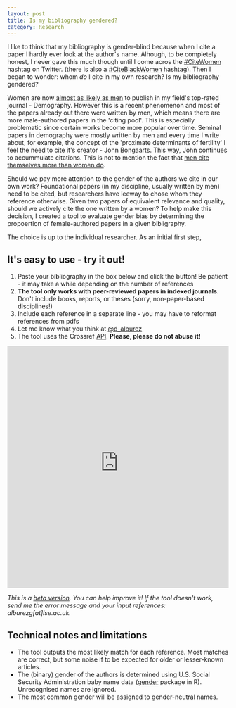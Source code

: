 ```yaml
---
layout: post
title: Is my bibliography gendered?
category: Research
---
```


I like to think that my bibliography is gender-blind because when I cite a paper I hardly ever look at the author's name. Alhough, to be completely honest, 
I never gave this much though until I come acros the [#CiteWomen](https://twitter.com/hashtag/citewomen) hashtag on Twitter. 
(there is also a [#CiteBlackWomen](https://twitter.com/hashtag/citeblackwomen) hashtag). Then I began to wonder: whom *do* I cite in my own research? 
Is my bibliography gendered?

Women are now [almost as likely as men](https://demotrends.org/2016/11/17/gendered-pattern-of-publication-in-demography/) to publish in my field's top-rated 
journal - Demography. However this is a recent phenomenon and most of the papers already out there were written by men, which means there are more 
male-authored papers in the 'citing pool'. This is especially problematic since certain works become more popular over time. Seminal papers in demography 
were mostly written by men and every time I write about, for example, the concept of the 'proximate determinants of fertility' I feel the need to cite 
it's creator - John Bongaarts. This way, John continues to accummulate citations. This is not to mention the fact that 
[men cite themselves more than women do](https://www.nature.com/news/men-cite-themselves-more-than-women-do-1.20176). 

Should we pay more attention to the gender of the authors we cite in our own work? Foundational papers (in my discipline, usually written by men) 
need to be cited, but researchers have leeway to chose whom they reference otherwise. Given two papers of equivalent relevance and quality, should we 
actively cite the one written by a women? To help make this decision, I created a tool to evaluate gender bias by determining the propoertion of
female-authored papers in a given bibligraphy.

The choice is up to the individual researcher. As an initial first step, 

## It's easy to use - try it out!

  1. Paste your bibliography in the box below and click the button! Be patient - it may take a while depending on the number of references
  2. **The tool only works with peer-reviewed papers in indexed journals**. Don't include books, reports, or theses (sorry, non-paper-based disciplines!)
  3. Include each reference in a separate line - you may have to reformat references from pdfs
  4. Let me know what you think at [@d_alburez](https://twitter.com/d_alburez)  
  5. The tool uses the Crossref [API](https://github.com/CrossRef/rest-api-doc). **Please, please do not abuse it!**

<iframe width = "100%" height = "550px" seamless frameborder = "0" src="http://ec2-18-218-227-138.us-east-2.compute.amazonaws.com:3838/myapp/"></iframe>

*This is a [beta version](https://github.com/alburezg/gender_bibliography). You can help improve it! If the tool doesn't work, send me the error message and
your input references: alburezg[at]lse.ac.uk.*

## Technical notes and limitations

  - The tool outputs the most likely match for each reference. Most matches are correct, but some noise if to be expected for older or lesser-known articles.
  - The (binary) gender of the authors is determined using U.S. Social Security Administration baby name data ([gender](https://www.r-project.org/nosvn/pandoc/gender.html) package in R). Unrecognised names are ignored.
  - The most common gender will be assigned to gender-neutral names.
